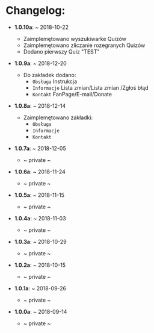 # Changelog:
* **1.0.10a**: ~ 2018-10-22
    - Zaimplemętowano wyszukiwarke Quizów
    - Zaimplemętowano zliczanie rozegranych Quizów
    - Dodano pierwszy Quiz "TEST"    
* **1.0.9a**: ~ 2018-12-20
    - Do zakładek dodano:
      - `Obsługa`
      Instrukcja
      - `Informacje`
      Lista zmian/Lista zmian /Zgłoś błąd
       - `Kontakt`
      FanPage/E-mail/Donate
      
* **1.0.8a**: ~ 2018-12-14
    - Zaimplemętowano zakładki:
        - `Obsługa`
        - `Informacje` 
        - `Kontakt`
     
* **1.0.7a**: ~ 2018-12-05
    - ~ private ~
    
* **1.0.6a**: ~ 2018-11-24
    - ~ private ~
    
* **1.0.5a**: ~ 2018-11-15
    - ~ private ~
    
* **1.0.4a**: ~ 2018-11-03
    - ~ private ~
    
* **1.0.3a**: ~ 2018-10-29
    - ~ private ~
    
* **1.0.2a**: ~ 2018-10-15
    - ~ private ~
    
* **1.0.1a**: ~ 2018-09-26
    - ~ private ~
    
* **1.0.0a**: ~ 2018-09-14
    - ~ private ~
